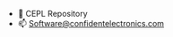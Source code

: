 - 👋 CEPL Repository
- 📫 Software@confidentelectronics.com

<!---
cepldev/cepldev is a ✨ special ✨ repository because its `README.md` (this file) appears on your GitHub profile.
You can click the Preview link to take a look at your changes.
--->
